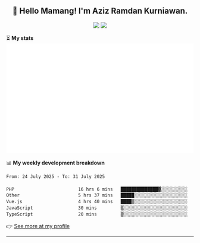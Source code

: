<h2 align="center">👋 Hello Mamang! I'm Aziz Ramdan Kurniawan.</h2>  
<p align="center">
  <img src="https://komarev.com/ghpvc/?username=azizramdan">
  <img src="https://wakatime.com/badge/user/90056fa0-4c31-4eca-954e-2a3ac05896f9.svg">
</p>
    
⏳ **My stats**  
![](https://raw.githubusercontent.com/azizramdan/github-stats/master/generated/overview.svg#gh-dark-mode-only)

📊 **My weekly development breakdown**
<!--START_SECTION:waka-->

```txt
From: 24 July 2025 - To: 31 July 2025

PHP                        16 hrs 6 mins   ██████████████▓░░░░░░░░░░   58.19 %
Other                      5 hrs 37 mins   █████░░░░░░░░░░░░░░░░░░░░   20.32 %
Vue.js                     4 hrs 40 mins   ████▒░░░░░░░░░░░░░░░░░░░░   16.87 %
JavaScript                 30 mins         ▒░░░░░░░░░░░░░░░░░░░░░░░░   01.81 %
TypeScript                 20 mins         ▒░░░░░░░░░░░░░░░░░░░░░░░░   01.21 %
```

<!--END_SECTION:waka-->
👉 [See more at my profile](https://wakatime.com/@azizramdan)
***
